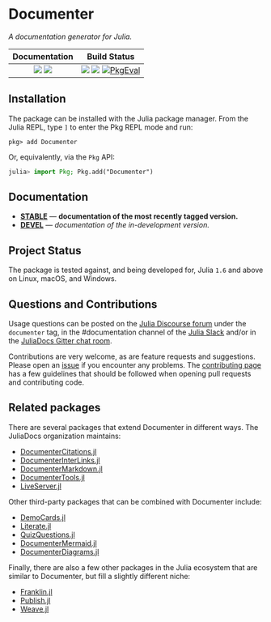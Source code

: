 
# Documenter

*A documentation generator for Julia.*

| **Documentation**                                                               | **Build Status**                                                                                |
|:-------------------------------------------------------------------------------:|:-----------------------------------------------------------------------------------------------:|
| [![][docs-stable-img]][docs-stable-url] [![][docs-dev-img]][docs-dev-url] | [![][GHA-img]][GHA-url] [![][codecov-img]][codecov-url] [![PkgEval][pkgeval-img]][pkgeval-url] |


## Installation

The package can be installed with the Julia package manager.
From the Julia REPL, type `]` to enter the Pkg REPL mode and run:

```
pkg> add Documenter
```

Or, equivalently, via the `Pkg` API:

```julia
julia> import Pkg; Pkg.add("Documenter")
```

## Documentation

- [**STABLE**][docs-stable-url] &mdash; **documentation of the most recently tagged version.**
- [**DEVEL**][docs-dev-url] &mdash; *documentation of the in-development version.*

## Project Status

The package is tested against, and being developed for, Julia `1.6` and above on Linux, macOS, and Windows.

## Questions and Contributions

Usage questions can be posted on the [Julia Discourse forum][discourse-tag-url] under the `documenter` tag, in the #documentation channel of the [Julia Slack](https://julialang.org/community/) and/or in the [JuliaDocs Gitter chat room][gitter-url].

Contributions are very welcome, as are feature requests and suggestions. Please open an [issue][issues-url] if you encounter any problems. The [contributing page][contrib-url] has a few guidelines that should be followed when opening pull requests and contributing code.

## Related packages

There are several packages that extend Documenter in different ways. The JuliaDocs organization maintains:

* [DocumenterCitations.jl](https://github.com/JuliaDocs/DocumenterCitations.jl)
* [DocumenterInterLinks.jl](https://github.com/JuliaDocs/DocumenterInterLinks.jl)
* [DocumenterMarkdown.jl](https://github.com/JuliaDocs/DocumenterMarkdown.jl)
* [DocumenterTools.jl](https://github.com/JuliaDocs/DocumenterTools.jl)
* [LiveServer.jl](https://github.com/JuliaDocs/LiveServer.jl)

Other third-party packages that can be combined with Documenter include:

* [DemoCards.jl](https://github.com/JuliaDocs/DemoCards.jl)
* [Literate.jl](https://github.com/fredrikekre/Literate.jl)
* [QuizQuestions.jl](https://github.com/jverzani/QuizQuestions.jl)
* [DocumenterMermaid.jl](https://github.com/JuliaDocs/DocumenterMermaid.jl)
* [DocumenterDiagrams.jl](https://github.com/pedromxavier/DocumenterDiagrams.jl)

Finally, there are also a few other packages in the Julia ecosystem that are similar to Documenter, but fill a slightly different niche:

* [Franklin.jl](https://github.com/tlienart/Franklin.jl)
* [Publish.jl](https://github.com/MichaelHatherly/Publish.jl)
* [Weave.jl](https://github.com/JunoLab/Weave.jl)

[contrib-url]: https://documenter.juliadocs.org/dev/contributing/
[discourse-tag-url]: https://discourse.julialang.org/tags/documenter
[gitter-url]: https://gitter.im/juliadocs/users

[docs-dev-img]: https://img.shields.io/badge/docs-dev-blue.svg
[docs-dev-url]: https://documenter.juliadocs.org/dev

[docs-stable-img]: https://img.shields.io/badge/docs-stable-blue.svg
[docs-stable-url]: https://documenter.juliadocs.org/stable

[GHA-img]: https://github.com/JuliaDocs/Documenter.jl/workflows/CI/badge.svg
[GHA-url]: https://github.com/JuliaDocs/Documenter.jl/actions?query=workflows/CI

[codecov-img]: https://codecov.io/gh/JuliaDocs/Documenter.jl/branch/master/graph/badge.svg
[codecov-url]: https://codecov.io/gh/JuliaDocs/Documenter.jl

[issues-url]: https://github.com/JuliaDocs/Documenter.jl/issues

[pkgeval-img]: https://juliaci.github.io/NanosoldierReports/pkgeval_badges/D/Documenter.svg
[pkgeval-url]: https://juliaci.github.io/NanosoldierReports/pkgeval_badges/D/Documenter.html
